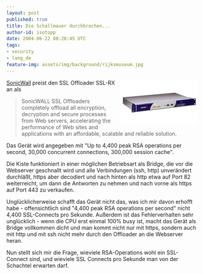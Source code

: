 ```yaml
---
layout: post
published: true
title: Die Schallmauer durchbrechen...
author-id: isotopp
date: 2004-06-22 08:20:45 UTC
tags:
- security
- lang_de
feature-img: assets/img/background/rijksmuseum.jpg
---
```

<img border='0' hspace='5' align='right' src='/uploads/sonicwall_rx.jpg' alt='' /> <a href="http://www.sonicwall.com/products/sslrx.html">SonicWall</a> preist den SSL Offloader SSL-RX an als <blockquote>SonicWALL SSL Offloaders completely offload all encryption, decryption and secure processes from Web servers, accelerating the performance of Web sites and applications with an affordable, scalable and reliable solution.</blockquote> Das Gerät wird angegeben mit "Up to 4,400 peak RSA operations per second, 30,000 concurrent connections, 300,000 session cache".
<br clear='all' />

Die Kiste funktioniert in einer möglichen Betriebsart als Bridge, die vor die Webserver geschnallt wird und alle Verbindungen (ssh, http) unverändert durchläßt, https aber decodiert und nach hinten als http etwa auf Port 82 weiterreicht, um dann die Antworten zu nehmen und nach vorne als https auf Port 443 zu verkaufen.

Unglücklicherweise schafft das Gerät nicht das, was ich mir davon erhofft habe - offensichtlich sind "4,400 peak RSA operations per second" nicht 4,400 SSL-Connects pro Sekunde. Außerdem ist das Fehlerverhalten sehr unglücklich - wenn die CPU erst einmal 100% busy ist, macht das Gerät als Bridge vollkommen dicht und man kommt nicht nur mit https, sondern auch mit http und mit ssh nicht mehr durch den Offloader an die Webserver heran.

Nun stellt sich mir die Frage, wieviele RSA-Operations wohl ein SSL-Connect sind, und wieviele SSL Connects pro Sekunde man von der Schachtel erwarten darf.
